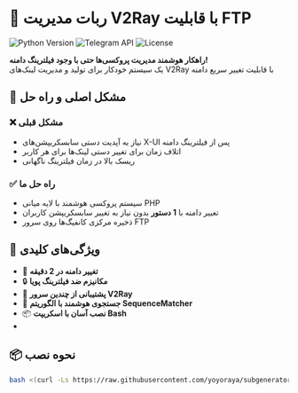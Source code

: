 # 🤖 ربات مدیریت V2Ray با قابلیت FTP

![Python Version](https://img.shields.io/badge/Python-3.8%2B-blue)
![Telegram API](https://img.shields.io/badge/Telegram%20Bot%20API-20%2B-brightgreen)
![License](https://img.shields.io/badge/License-MIT-orange)

**راهکار هوشمند مدیریت پروکسی‌ها حتی با وجود فیلترینگ دامنه!**  
یک سیستم خودکار برای تولید و مدیریت لینک‌های V2Ray با قابلیت تغییر سریع دامنه

## 🎯 مشکل اصلی و راه حل
### ❌ مشکل قبلی
- نیاز به آپدیت دستی سابسکریپشن‌های X-UI پس از فیلترینگ دامنه
- اتلاف زمان برای تغییر دستی لینک‌ها برای هر کاربر
- ریسک بالا در زمان فیلترینگ ناگهانی

### ✅ راه حل ما
- سیستم پروکسی هوشمند با لایه میانی PHP
- تغییر دامنه با **1 دستور** بدون نیاز به تغییر سابسکریپشن کاربران
- ذخیره مرکزی کانفیگ‌ها روی سرور FTP

## 🌟 ویژگی‌های کلیدی
- 🔄 **تغییر دامنه در 2 دقیقه**
- 🔒 **مکانیزم ضد فیلترینگ پویا**
- 📡 **پشتیبانی از چندین سرور V2Ray**
- 🔎 **جستجوی هوشمند با الگوریتم SequenceMatcher**
- 📦 **نصب آسان با اسکریپت Bash**
- 
## 📦 نحوه نصب

```bash
bash <(curl -Ls https://raw.githubusercontent.com/yoyoraya/subgenerator/master/install.sh)
 ```
